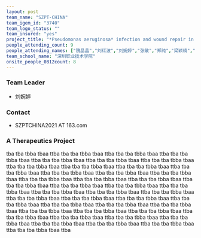```yaml
---
layout: post
team_name: "SZPT-CHINA"
team_igem_id: "3740"
team_logo_status: ""
team_insured: "yes"
project_title: "*Pseudomonas aeruginosa* infection and wound repair in burn treatment"
people_attending_count: 9
people_attending_names: ["隗晶晶","刘红波","刘婉婷","张敏","郑纯","梁颖楠","祝霏霏","林冰敏","黄桂怡"]
team_school_name: "深圳职业技术学院"
onsite_people_0812count: 8
---
```



### Team Leader
* 刘婉婷

### Contact
* SZPTCHINA2021 AT 163.com

### A Therapeutics Project

tba tba tbba tbaa ttba tba tba tbba tbaa ttba tba tba tbba tbaa ttba tba tba tbba tbaa ttba tba tba tbba tbaa ttba tba tba tbba tbaa ttba tba tba tbba tbaa ttba tba tba tbba tbaa ttba tba tba tbba tbaa ttba tba tba tbba tbaa ttba tba tba tbba tbaa ttba tba tba tbba tbaa ttba tba tba tbba tbaa ttba tba tba tbba tbaa ttba tba tba tbba tbaa ttba tba tba tbba tbaa ttba tba tba tbba tbaa ttba tba tba tbba tbaa ttba tba tba tbba tbaa ttba tba tba tbba tbaa ttba tba tba tbba tbaa ttba tba tba tbba tbaa ttba tba tba tbba tbaa ttba tba tba tbba tbaa ttba tba tba tbba tbaa ttba tba tba tbba tbaa ttba tba tba tbba tbaa ttba tba tba tbba tbaa ttba tba tba tbba tbaa ttba tba tba tbba tbaa ttba tba tba tbba tbaa ttba tba tba tbba tbaa ttba tba tba tbba tbaa ttba tba tba tbba tbaa ttba tba tba tbba tbaa ttba tba tba tbba tbaa ttba tba tba tbba tbaa ttba tba tba tbba tbaa ttba tba tba tbba tbaa ttba tba tba tbba tbaa ttba tba tba tbba tbaa ttba tba tba tbba tbaa ttba 
